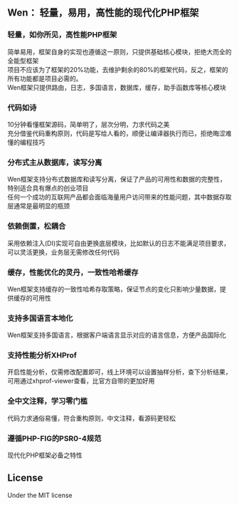 ## Wen： 轻量，易用，高性能的现代化PHP框架

### 轻量，如你所见，高性能PHP框架  
  简单易用，框架自身的实现也遵循这一原则，只提供基础核心模块，拒绝大而全的全能型框架  
  项目不应该为了框架的20%功能，去维护剩余的80%的框架代码，反之，框架的所有功能都是项目必需的。  
  Wen框架只提供路由，日志，多国语言，数据库，缓存，助手函数库等核心模块
  
### 代码如诗  
  10分钟看懂框架源码，简单明了，层次分明，力求代码之美  
  充分借鉴代码重构原则，代码是写给人看的，顺便让编译器执行而已，拒绝晦涩难懂的编程技巧  
  
### 分布式主从数据库，读写分离  
  Wen框架支持分布式数据库和读写分离，保证了产品的可用性和数据的完整性，特别适合具有爆点的创业项目  
  任何一个成功的互联网产品都会面临海量用户访问带来的性能问题，其中数据存取层通常是最明显的瓶颈  
  
### 依赖倒置，松耦合  
  采用依赖注入(DI)实现可自由更换底层模块，比如默认的日志不能满足项目要求，可以灵活更换，业务层无需修改任何代码  
  
### 缓存，性能优化的灵丹，一致性哈希缓存  
  Wen框架支持缓存的一致性哈希存取策略，保证节点的变化只影响少量数据，提供缓存的可用性  
  
### 支持多国语言本地化  
  Wen框架支持多国语言，根据客户端语言显示对应的语言信息，方便产品国际化  
  
### 支持性能分析XHProf  
  开启性能分析，仅需修改配置即可，线上环境可以设置抽样分析，查下分析结果，可用通过xhprof-viewer查看，比官方自带的更加好用  
  
### 全中文注释，学习零门槛  
  代码力求通俗易懂，符合重构原则，中文注释，看源码更轻松  
  
### 遵循PHP-FIG的PSR0-4规范  
  现代化PHP框架必备之特性
  

## License 

Under the MIT license
